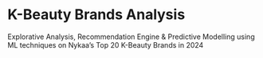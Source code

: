 # K-Beauty Brands Analysis
Explorative Analysis, Recommendation Engine & Predictive Modelling using ML techniques on Nykaa’s Top 20 K-Beauty Brands in 2024
